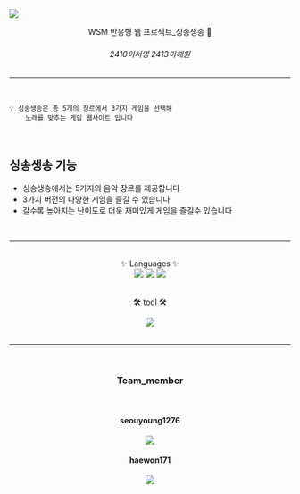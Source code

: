 <img src="https://capsule-render.vercel.app/api?type=rounded&color=7000ff&height=200&section=header&text=싱송생송&fontSize=90&fontColor=ffff&animation=fadeIn&" />



<div align="center">

WSM 반응형 웹 프로젝트_싱송생송 🎵 
###### 2410이서영 2413이해원


---

</div><br>

    💡 싱송생송은 총 5개의 장르에서 3가지 게임을 선택해
        노래를 맞추는 게임 웹사이트 입니다

<br>

## 싱송생송 기능


- 싱송생송에서는 5가지의 음악 장르를 제공합니다
- 3가지 버전의 다양한 게임을 즐길 수 있습니다
- 갈수록 높아지는 난이도로 더욱 재미있게 게임을 즐길수 있습니다

<br>

---

<br>

<div align="center">
✨ Languages ✨


<br>

<img src="https://img.shields.io/badge/HTML5-E34F26?style=flat&logo=HTML5&logoColor=white"/>
<img src="https://img.shields.io/badge/CSS3-1572B6?style=flat&logo=CSS3&logoColor=white"/>
<img src="https://img.shields.io/badge/JavaScript-F7DF1E?style=flat&logo=JavaScript&logoColor=white"/><br><br>

🛠️ tool 🛠️
<br>

<img src="https://img.shields.io/badge/Visual Studio Code-007ACC?style=flat&logo=Visual Studio Code&logoColor=white"/><br><br>

---

<br>

### Team_member

<br>

#### seouyoung1276
<img src="https://github-readme-stats.vercel.app/api/top-langs/?username=seoyoung1276&layout=compact">

<br>

#### haewon171


<img src="https://github-readme-stats.vercel.app/api/top-langs/?username=haewon1106&layout=compact">
</div>